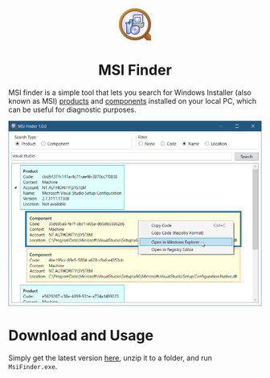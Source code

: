 <div align="center">
  <img alt="Logo" src="assets/Icon64.png" />
  <h1>MSI Finder</h1>
</div>

MSI finder is a simple tool that lets you search for Windows Installer (also known as MSI) [products](https://docs.microsoft.com/en-us/windows/win32/msi/product-codes) and [components](https://docs.microsoft.com/en-us/windows/win32/msi/windows-installer-components) installed on your local PC, which can be useful for diagnostic purposes.

![Screenshot](assets/Screenshot.png)

# Download and Usage

Simply get the latest version [here](https://github.com/yariker/MsiFinder/releases), unzip it to a folder, and run `MsiFinder.exe`.
